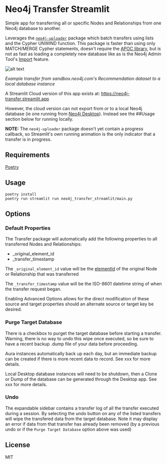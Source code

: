 # Neo4j Transfer Streamlit

Simple app for transferring all or specific Nodes and Relationships from one Neo4j database to another.

Leverages the [`neo4j-uploader`](https://pypi.org/project/neo4j-uploader/) package which batch transfers using lists and the Cypher UNWIND function. This package is faster than using only MATCH/MERGE Cypher statements, doesn't require the [APOC library](https://neo4j.com/labs/apoc/4.0/overview/apoc.load/), but is not as fast as loading a completely new database like as is the Neo4j Admin Tool's [Import](https://neo4j.com/docs/operations-manual/current/tools/neo4j-admin/neo4j-admin-import/) feature.

![alt text](https://res.cloudinary.com/dqjkf4zsf/image/upload/c_scale,w_800/v1720313022/neo4j-transfer-streamlit_ieaujq.png "Neo4j Transfer Tool UI - Completed Transfer")

_Example transfer from sandbox.neo4j.com's Recommendation dataset to a local database instance_

A Streamlit Cloud version of this app exists at: https://neo4j-transfer.streamlit.app

However, the cloud version can not export from or to a local Neo4j database (ie one running from [Neo4j Desktop](https://neo4j.com/docs/desktop-manual/current/)). Instead see the ##Usage section below for running locally.

**NOTE:** The `neo4j-uploader` package doesn't yet contain a progress callback, so Streamlit's own running animation is the only indicator that a transfer is in progress.

## Requirements

[Poetry](https://python-poetry.org)

## Usage

```
poetry install
poetry run streamlit run neo4j_transfer_streamlit/main.py
```

## Options

### Default Properties

The Transfer package will automatically add the following properties to all transferred Nodes and Relationships:

- \_original_element_id
- \_transfer_timestamp

The `_original_element_id` value will be the [elementId](https://neo4j.com/docs/cypher-manual/current/functions/scalar/#functions-elementid) of the original Node or Relationship that was transferred

The `_transfer_timestamp` value will be the ISO-8601 datetime string of when the transfer request began.

Enabling Advanced Options allows for the direct modification of these source and target properties should an alternate source or target key be desired.

### Purge Target Database

There is a checkbox to purget the target database before starting a transfer. Warning, there is no way to undo this wipe once executed, so be sure to have a recent backup .dump file of your data before proceeding.

Aura instances automatically back up each day, but an immediate backup can be created if there is more recent data to record. See xxx for more details.

Local Desktop database instances will need to be shutdown, then a Clone or Dump of the database can be generated through the Desktop app. See xxx for more details.

### Undo

The expandable sidebar contains a transfer log of all the transfer executed during a session. By selecting the undo button on any of the listed transfers will wipe the transfered data from the target database. Note it may display an error if data from that transfer has already been removed (by a previous undo or if the `Purge Target Database` option above was used)


## License
MIT